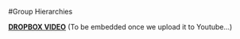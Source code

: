 #Group Hierarchies

[**DROPBOX VIDEO**](https://www.dropbox.com/s/6up7fblknguxj7f/buddyboss-platform-group-hierarchies.mp4?raw=1)
(To be embedded once we upload it to Youtube...)